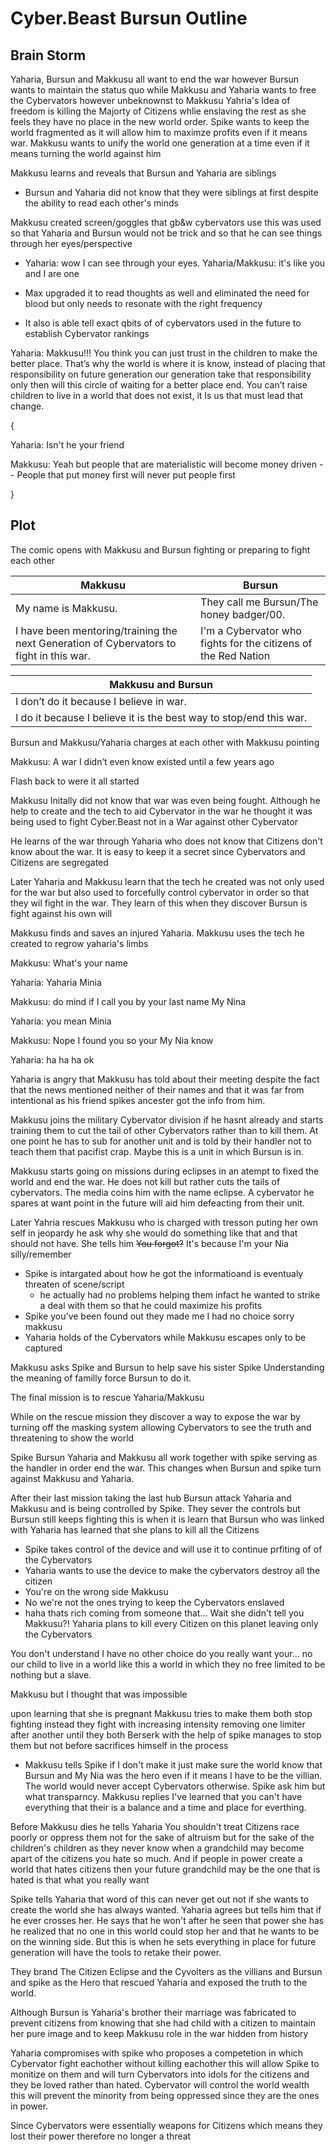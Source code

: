 # Cyber.Beast Bursun Outline

## Brain Storm
Yaharia, Bursun and Makkusu all want to end the war however Bursun wants to maintain the status quo while Makkusu and Yaharia wants to free the Cybervators however unbeknownst to Makkusu Yahria's Idea of freedom is killing the Majorty of Citizens whlie enslaving the rest as she feels they have no place in the new world order. Spike wants to keep the world fragmented as it will allow him to maximze profits even if it means war. Makkusu wants to unify the world one generation at a time even if it means turning the world against him

Makkusu learns and reveals that Bursun and Yaharia are siblings

  - Bursun and Yaharia did not know that they were siblings at first despite the ability to read each other's minds

Makkusu created screen/goggles that gb&w cybervators use this was used so that Yaharia and Bursun would not be trick and so that he can see things through her eyes/perspective

  - Yaharia: wow I can see through your eyes. Yaharia/Makkusu: it's like you and I are one

  - Max upgraded it to read thoughts as well and eliminated the need for blood but only needs to resonate with the right frequency

  - It also is able tell exact qbits of of cybervators used in the future to establish Cybervator rankings

Yaharia: Makkusu!!! You think you can just trust in the children to make the better place. That’s why the world is where it is know, instead of placing that responsibility on future generation our generation take that responsibility only then will this circle of waiting for a better place end. You can’t raise children to live in a world that does not exist, it Is us that must lead that change. 

{

Yaharia: Isn't he your friend

Makkusu: Yeah but people that are materialistic will become money driven -- People that put money first will never put people first

}
## Plot

The comic opens with Makkusu and Bursun fighting or preparing to fight each other

| Makkusu                                                                 | Bursun                                                         |
|-------------------------------------------------------------------------|----------------------------------------------------------------|
| My name is Makkusu.                                                     | They call me Bursun/The honey badger/00.                       |
| I have been mentoring/training the next Generation of Cybervators to fight in this war. | I'm a Cybervator who fights for the citizens of the Red Nation |

| Makkusu and Bursun                                                 |
|--------------------------------------------------------------------|
| I don’t do it because I believe in war.                            |
| I do it because I believe it is the best way to stop/end this war. |                                                                  

Bursun and Makkusu/Yaharia charges at each other with Makkusu pointing

Makkusu: A war I didn’t even know existed until a few years ago

Flash back to were it all started

Makkusu Initally did not know that war was even being fought. Although he help to create and the tech to aid Cybervator in the war he thought it was being used to fight Cyber.Beast not in a War against other Cybervator

He learns of the war through Yaharia who does not know that Citizens don't know about the war. It is easy to keep it a secret since Cybervators and Citizens are segregated

Later Yaharia and Makkusu learn that the tech he created was not only used for the war but also used to forcefully control cybervator in order so that they wil fight in the war. They learn of this when they discover Bursun is fight against  his own will

Makkusu finds and saves an injured Yaharia. Makkusu uses the tech he created to regrow yaharia's limbs

Makkusu: What's your name

Yaharia: Yaharia Minia

Makkusu: do mind if I call you by your last name My Nina

Yaharia: you mean Minia

Makkusu: Nope I found you so your My Nia know

Yaharia: ha ha ha ok

Yaharia is angry that Makkusu has told about their meeting despite the fact that the news mentioned neither of their names and that it was far from intentional as his friend spikes ancester got the info from him.

Makkusu joins the military Cybervator division if he hasnt already and starts training them to cut the tail of other Cybervators rather than to kill them. At one point he has to sub for another unit and is told by their handler not to teach them that pacifist crap. Maybe this is a unit in which Bursun is in. 

Makkusu starts going on missions during eclipses in an atempt to fixed the world and end the war. He does not kill but rather cuts the tails of cybervators. The media coins him with the name eclipse. A cybervator he spares at want point in the future will aid him defeacting from their unit.

Later Yahria rescues Makkusu who is charged with tresson puting her own self in jeopardy he ask why she would do something like that and that should not have. She tells him ~~You forgot?~~ It's because I'm your Nia silly/remember

  - Spike is intargated about how he got the informatioand is eventualy threaten of scene/script
      - he actually had no problems helping them infact he wanted to strike a deal with them so that he could maximize his profits
  - Spike you've been found out they made me I had no choice sorry makkusu
  - Yaharia holds of the Cybervators while Makkusu escapes only to be captured


Makkusu asks Spike and Bursun to help save his sister Spike Understanding the meaning of familly force Bursun to do it.

The final mission is to rescue Yaharia/Makkusu

While on the rescue mission they discover a way to expose the war by turning off the masking system allowing Cybervators to see the truth and threatening to show the world

Spike Bursun Yaharia and Makkusu all work together with spike serving as the handler in order end the war. This changes when Bursun and spike turn against Makkusu and Yaharia. 

After their last mission taking the last hub Bursun attack Yaharia and Makkusu and is being controlled by Spike. They sever the controls but Bursun still keeps fighting this is when it is learn that Bursun who was linked with Yaharia has learned that she plans to kill all the Citizens 
  - Spike takes control of the device and will use it to continue prfiting of of the Cybervators
  - Yaharia wants to use the device to make the cybervators destroy all the citizen
  - You're on the wrong side Makkusu
  - No we're not the ones trying to keep the Cybervators enslaved
  - haha thats rich coming from someone that... Wait she didn't tell you Makkusu?! Yaharia plans to kill every Citizen on this planet leaving only the Cybervators

You don't understand I have no other choice do you really want your... no our child to live in a world like this a world in which they no free limited to be nothing but a slave. 

Makkusu but I thought that was impossible 
  
upon learning that she is pregnant Makkusu tries to make them both stop fighting instead they fight with increasing intensity removing one limiter after another until they both Berserk with the help of spike manages to stop them but not before sacrifices himself in the process
  
  - Makkusu tells Spike if I don't make it just make sure the world know that Bursun and My Nia was the hero even if it means I have to be the villian. The world would never accept Cybervators otherwise. Spike ask him but what transparncy. Makkusu replies I've learned that you can't have everything that their is a balance and a time and place for everthing.

Before Makkusu dies he tells Yaharia You shouldn't treat Citizens race poorly or oppress them not for the sake of altruism but for the sake of the children's children as they never know when a grandchild may become apart of the citizens you hate so much. And if people in power create a world that hates citizens then your future grandchild may be the one that is hated is that what you really want

Spike tells Yaharia that word of this can never get out not if she wants to create the world she has always wanted. Yaharia agrees but tells him that if he ever crosses her. He says that he won't after he seen that power she has he realized that no one in this world could stop her and that he wants to be on the winning side. But this is when he sets everything in place for future generation will have the tools to retake their power.

They brand The Citizen Eclipse and the Cyvolters as the villians and Bursun and spike as the Hero that rescued Yaharia and exposed the truth to the world.

Although Bursun is Yaharia's brother their marriage was fabricated to prevent citizens from knowing that she had child with a citizen to maintain her pure image and to keep Makkusu role in the war hidden from history

Yaharia compromises with spike who proposes a competetion in which Cybervator fight eachother without killing eachother this will allow Spike to monitize on them and will turn Cybervators into idols for the citizens and they be loved rather than hated. Cybervator will control the world wealth this will prevent the minority from being oppressed since they are the ones in power.

Since Cybervators were essentially weapons for Citizens which means they lost their power therefore no longer a threat
